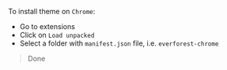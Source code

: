 To install theme on `Chrome`:

- Go to extensions
- Click on `Load unpacked`
- Select a folder with `manifest.json` file, i.e. `everforest-chrome`

> Done
